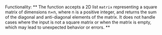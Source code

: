 Functionality: ** The function accepts a 2D list `matrix` representing a square matrix of dimensions n×n, where n is a positive integer, and returns the sum of the diagonal and anti-diagonal elements of the matrix. It does not handle cases where the input is not a square matrix or when the matrix is empty, which may lead to unexpected behavior or errors. **